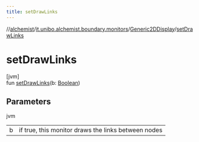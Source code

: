 ```yaml
---
title: setDrawLinks
---
```

//[alchemist](../../../index.html)/[it.unibo.alchemist.boundary.monitors](../index.html)/[Generic2DDisplay](index.html)/[setDrawLinks](set-draw-links.html)



# setDrawLinks



[jvm]\
fun [setDrawLinks](set-draw-links.html)(b: [Boolean](https://kotlinlang.org/api/latest/jvm/stdlib/kotlin/-boolean/index.html))



## Parameters


jvm

| | |
|---|---|
| b | if true, this monitor draws the links between nodes |




